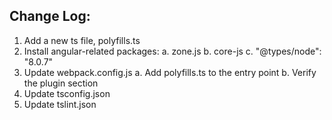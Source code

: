 ## Change Log:

1. Add a new ts file, polyfills.ts 
2. Install angular-related packages: 
  a. zone.js
  b. core-js
  c. "@types/node": "8.0.7"
3. Update webpack.config.js
  a. Add polyfills.ts to the entry point
  b. Verify the plugin section
4. Update tsconfig.json
5. Update tslint.json
